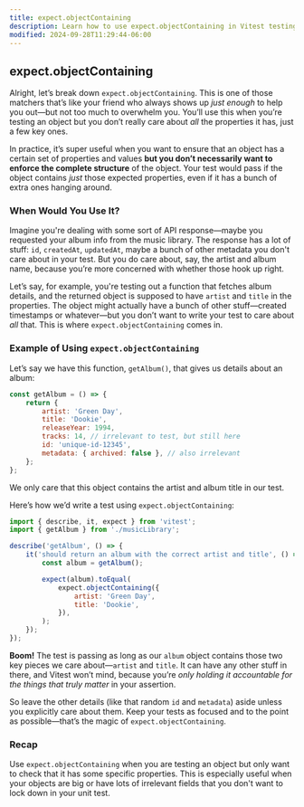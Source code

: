 ```yaml
---
title: expect.objectContaining
description: Learn how to use expect.objectContaining in Vitest testing.
modified: 2024-09-28T11:29:44-06:00
---
```


## expect.objectContaining

Alright, let’s break down `expect.objectContaining`. This is one of those matchers that’s like your friend who always shows up _just enough_ to help you out—but not too much to overwhelm you. You’ll use this when you’re testing an object but you don’t really care about _all_ the properties it has, just a few key ones.

In practice, it’s super useful when you want to ensure that an object has a certain set of properties and values **but you don’t necessarily want to enforce the complete structure** of the object. Your test would pass if the object contains _just_ those expected properties, even if it has a bunch of extra ones hanging around.

### When Would You Use It?

Imagine you're dealing with some sort of API response—maybe you requested your album info from the music library. The response has a lot of stuff: `id`, `createdAt`, `updatedAt`, maybe a bunch of other metadata you don't care about in your test. But you do care about, say, the artist and album name, because you’re more concerned with whether those hook up right.

Let’s say, for example, you're testing out a function that fetches album details, and the returned object is supposed to have `artist` and `title` in the properties. The object might actually have a bunch of other stuff—created timestamps or whatever—but you don’t want to write your test to care about _all_ that. This is where `expect.objectContaining` comes in.

### Example of Using `expect.objectContaining`

Let’s say we have this function, `getAlbum()`, that gives us details about an album:

```js
const getAlbum = () => {
	return {
		artist: 'Green Day',
		title: 'Dookie',
		releaseYear: 1994,
		tracks: 14, // irrelevant to test, but still here
		id: 'unique-id-12345',
		metadata: { archived: false }, // also irrelevant
	};
};
```

We only care that this object contains the artist and album title in our test.

Here’s how we’d write a test using `expect.objectContaining`:

```js
import { describe, it, expect } from 'vitest';
import { getAlbum } from './musicLibrary';

describe('getAlbum', () => {
	it('should return an album with the correct artist and title', () => {
		const album = getAlbum();

		expect(album).toEqual(
			expect.objectContaining({
				artist: 'Green Day',
				title: 'Dookie',
			}),
		);
	});
});
```

**Boom!** The test is passing as long as our `album` object contains those two key pieces we care about—`artist` and `title`. It can have any other stuff in there, and Vitest won’t mind, because you’re _only holding it accountable for the things that truly matter_ in your assertion.

So leave the other details (like that random `id` and `metadata`) aside unless you explicitly care about them. Keep your tests as focused and to the point as possible—that’s the magic of `expect.objectContaining`.

### Recap

Use `expect.objectContaining` when you are testing an object but only want to check that it has some specific properties. This is especially useful when your objects are big or have lots of irrelevant fields that you don't want to lock down in your unit test.

```ts

```
